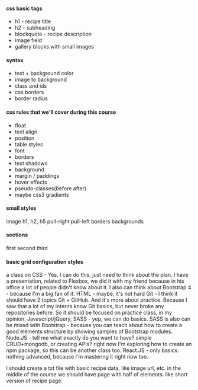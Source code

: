 #### css basic tags

- h1 - recipe title
- h2 - subheading
- blockquote - recipe description
- image field
- gallery blocks with small images

#### syntax
- text + background color
- image to background
- class and ids
- css borders
- border radius

#### css rules that we'll cover during this course
- float
- text align
- position
- table styles
- font
- borders
- text shadows
- background
- margin / paddings
- hover effects
- pseudo-classes(before after)
- maybe css3 gradients

#### small styles
image
h1, h2, h5
pull-right
pull-left
borders
backgrounds

#### sections
first
second 
third

#### basic grid configuration styles


a class on CSS - Yes, I can do this, just need to think about the plan. I have a presentation, related to Flexbox, we did it with my friend because in his office a lot of people didn't know about it. I also can think about Bootstrap 4 - because I'm a big fan of it.
HTML - maybe, it's not hard
Git - I think it should have 2 topics Git + GitHub. And it's more about practice. Because I saw that a lot of my interns know Git basics, but never broke any repositories before. So it should be focused on practice class, in my opinion.
Javascript/jQuery, SASS - yep, we can do basics. SASS is also can be mixed with Bootstrap - because you can teach about how to create a good elements structure by showing samples of Bootstrap modules.
Node.JS - tell me what exactly do you want to have? simple CRUD+mongodb, or creating APIs? right now I'm exploring how to create an npm package, so this can be another class too.
React.JS - only basics. nothing advanced, because I'm mastering it right now too. 


I should create a txt file with basic recipe data, like image url, etc.
in the middle of the course we should have page with half of elements. like short version of recipe page.
